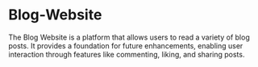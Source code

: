 # Blog-Website
The Blog Website is a platform that allows users to read a variety of blog posts. It provides a foundation for future enhancements, enabling user interaction through features like commenting, liking, and sharing posts.
